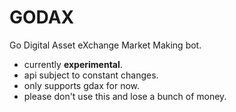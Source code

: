 # GODAX
Go Digital Asset eXchange Market Making bot.

* currently **experimental**.
* api subject to constant changes.
* only supports gdax for now.
* please don't use this and lose a bunch of money.
